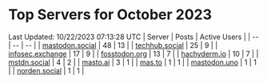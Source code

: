 # Top Servers for October 2023
Last Updated: 10/22/2023 07:13:28 UTC
| Server | Posts | Active Users |
| -- | -- | -- |
| [mastodon.social](https://mastodon.social/tags/PowerShell) | 48 | 13 |
| [techhub.social](https://techhub.social/tags/PowerShell) | 25 | 9 |
| [infosec.exchange](https://infosec.exchange/tags/PowerShell) | 17 | 9 |
| [fosstodon.org](https://fosstodon.org/tags/PowerShell) | 13 | 7 |
| [hachyderm.io](https://hachyderm.io/tags/PowerShell) | 10 | 7 |
| [mstdn.social](https://mstdn.social/tags/PowerShell) | 4 | 2 |
| [masto.ai](https://masto.ai/tags/PowerShell) | 3 | 1 |
| [mas.to](https://mas.to/tags/PowerShell) | 1 | 1 |
| [mastodon.uno](https://mastodon.uno/tags/PowerShell) | 1 | 1 |
| [norden.social](https://norden.social/tags/PowerShell) | 1 | 1 |
